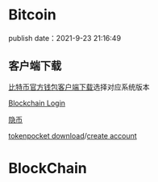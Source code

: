 # Bitcoin

publish date：2021-9-23 21:16:49

## 客户端下载

[比特币官方钱包客户端下载](https://bitcoin.org/zh_CN/download)选择对应系统版本

[Blockchain Login](https://login.blockchain.com/#/login)

[隐币](https://yin.bi/login)

[tokenpocket download](https://www.tokenpocket.pro/)/[create account](https://account.tokenpocket.pro/#/)

# BlockChain











